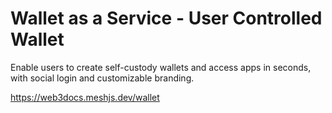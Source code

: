 # Wallet as a Service - User Controlled Wallet

Enable users to create self-custody wallets and access apps in seconds, with social login and customizable branding.

https://web3docs.meshjs.dev/wallet
